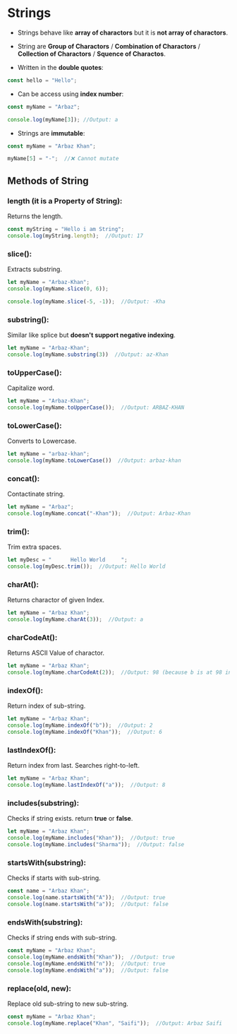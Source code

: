# Strings

* Strings behave like **array of charactors** but it is **not array of charactors**.


* String are **Group of Charactors** / **Combination of Charactors** / **Collection of Charactors** / **Squence of Charactos**.


* Written in the **double quotes**:
```js
const hello = "Hello";
```


* Can be access using **index number**:
```js
const myName = "Arbaz";

console.log(myName[3]); //Output: a
```


* Strings are **immutable**:
```js
const myName = "Arbaz Khan";

myName[5] = "-";  //❌ Cannot mutate
```


## Methods of String

### length (it is a Property of String):
Returns the length.

```js
const myString = "Hello i am String";
console.log(myString.length);  //Output: 17
```

### slice():
Extracts substring.

```js
let myName = "Arbaz-Khan";
console.log(myName.slice(0, 6));

console.log(myName.slice(-5, -1));  //Output: -Kha
```

### substring():
Similar like splice but **doesn't support negative indexing**.

```js
let myName = "Arbaz-Khan";
console.log(myName.substring(3))  //Output: az-Khan
```

### toUpperCase():
Capitalize word.

```js
let myName = "Arbaz-Khan";
console.log(myName.toUpperCase());  //Output: ARBAZ-KHAN
```

### toLowerCase():
Converts to Lowercase.

```js
let myName = "arbaz-khan";
console.log(myName.toLowerCase())  //Output: arbaz-khan
```

### concat():
Contactinate string.

```js
let myName = "Arbaz";
console.log(myName.concat("-Khan"));  //Output: Arbaz-Khan
```

### trim():
Trim extra spaces.

```js
let myDesc = "      Hello World     ";
console.log(myDesc.trim());  //Output: Hello World
```

### charAt():
Returns charactor of given Index.

```js
let myName = "Arbaz Khan";
console.log(myName.charAt(3));  //Output: a
```

### charCodeAt():
Returns ASCII Value of charactor.

```js
let myName = "Arbaz Khan";
console.log(myName.charCodeAt(2));  //Output: 98 (because b is at 98 in ASCII)
```

### indexOf():
Return index of sub-string.

```js
let myName = "Arbaz Khan";
console.log(myName.indexOf("b"));  //Output: 2
console.log(myName.indexOf("Khan"));  //Output: 6
```

### lastIndexOf():
Return index from last.
Searches right-to-left.

```js
let myName = "Arbaz Khan";
console.log(myName.lastIndexOf("a"));  //Output: 8
```

### includes(substring):
Checks if string exists.
return **true** or **false**.

```js
let myName = "Arbaz Khan";
console.log(myName.includes("Khan"));  //Output: true
console.log(myName.includes("Sharma"));  //Output: false
```

### startsWith(substring):
Checks if starts with sub-string.

```js
const name = "Arbaz Khan";
console.log(name.startsWith("A"));  //Output: true
console.log(name.startsWith("a"));  //Output: false
```

### endsWith(substring):
Checks if string ends with sub-string.

```js
const myName = "Arbaz Khan";
console.log(myName.endsWith("Khan"));  //Output: true
console.log(myName.endsWith("n"));  //Output: true
console.log(myName.endsWith("a"));  //Output: false
```

### replace(old, new):
Replace old sub-string to new sub-string.

```js
const myName = "Arbaz Khan";
console.log(myName.replace("Khan", "Saifi"));  //Output: Arbaz Saifi
```